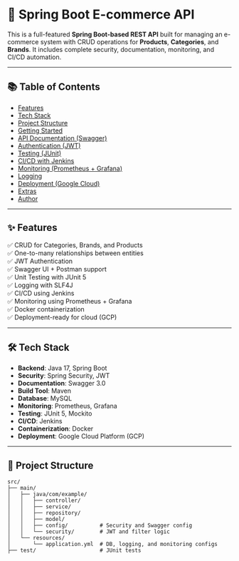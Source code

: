 # 🧩 Spring Boot E-commerce API

This is a full-featured **Spring Boot-based REST API** built for managing an e-commerce system with CRUD operations for **Products**, **Categories**, and **Brands**. It includes complete security, documentation, monitoring, and CI/CD automation.

---

## 📚 Table of Contents

- [Features](#-features)
- [Tech Stack](#-tech-stack)
- [Project Structure](#-project-structure)
- [Getting Started](#-getting-started)
- [API Documentation (Swagger)](#-api-documentation-swagger)
- [Authentication (JWT)](#-authentication-jwt)
- [Testing (JUnit)](#-testing-junit)
- [CI/CD with Jenkins](#-cicd-with-jenkins)
- [Monitoring (Prometheus + Grafana)](#-monitoring-prometheus--grafana)
- [Logging](#-logging)
- [Deployment (Google Cloud)](#-deployment-google-cloud)
- [Extras](#-extras)
- [Author](#-author)

---

## ✨ Features

✅ CRUD for Categories, Brands, and Products  
✅ One-to-many relationships between entities  
✅ JWT Authentication  
✅ Swagger UI + Postman support  
✅ Unit Testing with JUnit 5  
✅ Logging with SLF4J  
✅ CI/CD using Jenkins  
✅ Monitoring using Prometheus + Grafana  
✅ Docker containerization  
✅ Deployment-ready for cloud (GCP)

---

## 🛠 Tech Stack

- **Backend**: Java 17, Spring Boot
- **Security**: Spring Security, JWT
- **Documentation**: Swagger 3.0
- **Build Tool**: Maven
- **Database**: MySQL
- **Monitoring**: Prometheus, Grafana
- **Testing**: JUnit 5, Mockito
- **CI/CD**: Jenkins
- **Containerization**: Docker
- **Deployment**: Google Cloud Platform (GCP)

---

## 📁 Project Structure

```plaintext
src/
├── main/
│   ├── java/com/example/
│   │   ├── controller/
│   │   ├── service/
│   │   ├── repository/
│   │   ├── model/
│   │   ├── config/          # Security and Swagger config
│   │   └── security/        # JWT and filter logic
│   └── resources/
│       └── application.yml  # DB, logging, and monitoring configs
├── test/                    # JUnit tests
